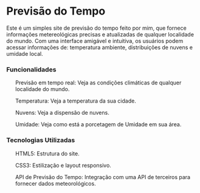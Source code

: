 <h1> Previsão do Tempo </h1>
<p>Este é um simples site de previsão do tempo feito por mim, que fornece informações metereológicas precisas e atualizadas de qualquer localidade do mundo. Com uma interface amigável e intuitiva, os usuários podem acessar informações de: temperatura ambiente, distribuições de nuvens e umidade local.  </p>

<h3>Funcionalidades</h3>
<ul>
<p>Previsão em tempo real: Veja as condições climáticas de qualquer localidade do mundo. </p>
<p>Temperatura: Veja a temperatura da sua cidade.</p>
<p>Nuvens: Veja a dispensão de nuvens.</p>
<p>Umidade: Veja como está a porcetagem de Umidade em sua área.</p>
</ul>

<h3>Tecnologias Utilizadas</h3>
<ul>
  <p> HTML5: Estrutura do site.</p>
  <p> CSS3: Estilização e layout responsivo. </p>
  <p> API de Previsão do Tempo: Integração com uma API de terceiros para fornecer dados meteorológicos.</p>
</ul>

